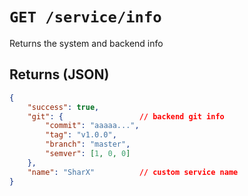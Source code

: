 # `GET /service/info`

Returns the system and backend info

## Returns (JSON)
```json
{
	"success": true,
	"git": {                 // backend git info
		"commit": "aaaaa...",
		"tag": "v1.0.0",
		"branch": "master",
		"semver": [1, 0, 0]
	},
	"name": "SharX"          // custom service name
}
```
